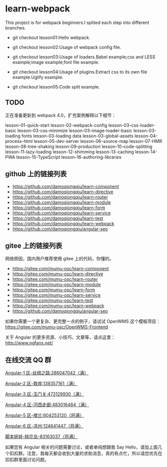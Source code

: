 # learn-webpack

This project is for webpack beginners.I splited each step into different branches.

-   git checkout lesson01:Hello webpack.

-   git checkout lesson02:Usage of webpack config file.

-   git checkout lesson03:Usage of loaders.Babel example;css and LESS example;image example;font file example.

-   git checkout lesson04:Usage of plugins.Extract css to its own file example.Uglify example.

-   git checkout lesson05:Code split example.

## TODO

正在准备更新到 webpack 4.0，扩充案例解释以下细节：

lesson-01-quick-start
lesson-02-webpack-config
lesson-03-css-loader-basic
lesson-03-css-minimize
lesson-03-image-loader-basic
lesson-03-loading fonts
lesson-03-loading data
lesson-03-global-assets
lesson-04-process-html
lesson-05-dev-server
lesson-06-source-map
lesson-07-HMR
lesson-08-tree-shaking
lesson-09-production
lesson-10-code-splitting
lesson-11-lazy-loading
lesson-12-shimming
lesson-13-caching
lesson-14-PWA
lesson-15-TypeScript
lesson-16-authoring-libraries

## github 上的链接列表

-   https://github.com/damoqiongqiu/learn-component
-   https://github.com/damoqiongqiu/learn-directive
-   https://github.com/damoqiongqiu/learn-router
-   https://github.com/damoqiongqiu/learn-module
-   https://github.com/damoqiongqiu/learn-form
-   https://github.com/damoqiongqiu/learn-service
-   https://github.com/damoqiongqiu/learn-test
-   https://github.com/damoqiongqiu/learn-webpack
-   https://github.com/damoqiongqiu/angular-seo

## gitee 上的链接列表

网络原因，国内用户推荐使用 gitee 上的代码，你懂的。

-   https://gitee.com/mumu-osc/learn-component
-   https://gitee.com/mumu-osc/learn-directive
-   https://gitee.com/mumu-osc/learn-router
-   https://gitee.com/mumu-osc/learn-module
-   https://gitee.com/mumu-osc/learn-form
-   https://gitee.com/mumu-osc/learn-service
-   https://gitee.com/mumu-osc/learn-test
-   https://gitee.com/mumu-osc/learn-webpack
-   https://github.com/damoqiongqiu/angular-seo

如果你需要一个更复杂、更完整一点的例子，请试试 OpenWMS 这个模板项目：https://gitee.com/mumu-osc/OpenWMS-Frontend

关于 Angular 的更多资源、小技巧、文章等，请点这里：http://www.ngfans.net/

## 在线交流 QQ 群

<a target="_blank" href="//shang.qq.com/wpa/qunwpa?idkey=8db5ed802cbddbf6432d7ba7dc4f2a316be020442491eb41cbfb1a12434e8cc7" class="list-group-item"><i class="fa fa-qq" aria-hidden="true"></i> Angular-1 区-丝绸之路:286047042（满）</a>

<a target="_blank" href="//shang.qq.com/wpa/qunwpa?idkey=cbfcd79e7e90939b0e2c519f475fac4792985ce2abc5ad45ec5e06ffcfe944dd" class="list-group-item"><i class="fa fa-qq" aria-hidden="true"></i> Angular-2 区-敦煌:139357161（满）</a>

<a target="_blank" href="//shang.qq.com/wpa/qunwpa?idkey=639229c8b6ad0c3a9a8f381dddf5d7785780b20d8c37eb25c91ac73ea7d37a5f" class="list-group-item"><i class="fa fa-qq" aria-hidden="true"></i> Angular-3 区-玉门关:473129930（满）</a>

<a target="_blank" href="//shang.qq.com/wpa/qunwpa?idkey=12add102af3f67910bdc0de753dee10ebada08ab485af7e38f4dfa0ee27476f7" class="list-group-item"><i class="fa fa-qq" aria-hidden="true"></i> Angular-4 区-河西走廊:483016484（满）</a>

<a target="_blank" href="//shang.qq.com/wpa/qunwpa?idkey=1293a6494fb306ea29d281e320a8f4ef82285fa5300f73118e6ff7a79ce76036"
class="list-group-item"><i class="fa fa-qq" aria-hidden="true"></i>
Angular-5 区-楼兰:604253120（将满）
</a>

<a target="_blank" href="//shang.qq.com/wpa/qunwpa?idkey=fcd880ba919983dc85690642d48cf00ad0affd8d35de5f30542c895e622a8ab8"
class="list-group-item"><i class="fa fa-qq" aria-hidden="true"></i>
Angular-6 区-凉州:124641447（将满）
</a>

<a target="_blank" href="//shang.qq.com/wpa/qunwpa?idkey=5d6b8c5296e4806142b8422ae7abca6f27b9b9b992a4dac80dc1392644e8970a"><i class="fa fa-qq" aria-hidden="true"></i>脚本娃娃-桃花岛-83163037（将满）</a>

如果您有 Angular 相关的问题需要讨论，或者单纯想跟我 Say Hello，请加上面几个扣扣群。注意，我每天都会收到大量的求助消息，真的有点忙，所以请您优先在扣扣群里面讨论问题。
